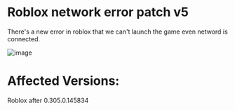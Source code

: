 # Roblox network error patch v5

There's a new error in roblox that we can't launch the game even netword is connected.

![image](https://github.com/Haj3300/Roblox-network-error-tool/blob/main/40d622956b2f7aa5d3b7becab885ac8251f5d809_2_690x345.jpeg)

# Affected Versions:
Roblox after 0.305.0.145834

